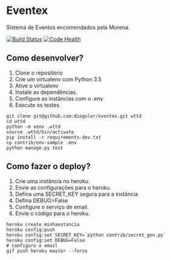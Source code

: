 # Eventex

Sistema de Eventos encomendados pela Morena.

[![Build Status](https://travis-ci.org/diogolor/eventex.svg?branch=master)](https://travis-ci.org/diogolor/eventex)
[![Code Health](https://landscape.io/github/diogolor/eventex/master/landscape.svg?style=flat)](https://landscape.io/github/diogolor/eventex/master)


## Como desenvolver?

1. Clone o repositório
2. Crie um virtualenv com Python 3.5
3. Ative o virtualenv
4. Instale as dependências.
5. Configure as instâncias com o .env
6. Execute os testes.

```console
git clone git@github.com:diogolor/eventex.git wttd
cd wttd
python -m venv .wttd
source .wttd/bin/activate
pip install -r requirements-dev.txt
cp contrib/env-sample .env  
python manage.py test
```

## Como fazer o deploy?

1. Crie uma instância no heroku.
2. Envie as configurações para o heroku.
3. Defina uma SECRET_KEY segura para a instância
4. Defina DEBUG=False
5. Configure o serviço de email.
6. Envie o código para o heroku.

```console
heroku create minhaestancia
heroku config:push
heroku config:set SECRET_KEY=`python contrib/secret_gen.py`
heroku config:set DEBUG=False
# configuro o email
gif push heroku master --force

```